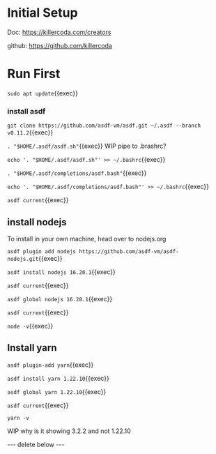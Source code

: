 
# Initial Setup

Doc: https://killercoda.com/creators

github: https://github.com/killercoda

# Run First

`sudo apt update`{{exec}}

### install asdf

`git clone https://github.com/asdf-vm/asdf.git ~/.asdf --branch v0.11.2`{{exec}}

`. "$HOME/.asdf/asdf.sh"`{{exec}} WIP pipe to .brashrc?

`echo '. "$HOME/.asdf/asdf.sh"' >> ~/.bashrc`{{exec}}

`. "$HOME/.asdf/completions/asdf.bash"`{{exec}}

`echo '. "$HOME/.asdf/completions/asdf.bash"' >> ~/.bashrc`{{exec}}

`asdf current`{{exec}}

## install nodejs  

To install in your own machine, head over to nodejs.org


`asdf plugin add nodejs https://github.com/asdf-vm/asdf-nodejs.git`{{exec}}

`asdf install nodejs 16.20.1`{{exec}}

`asdf current`{{exec}}

`asdf global nodejs 16.20.1`{{exec}}

`asdf current`{{exec}}

`node -v`{{exec}}

## Install yarn

`asdf plugin-add yarn`{{exec}}


`asdf install yarn 1.22.10`{{exec}}

`asdf global yarn 1.22.10`{{exec}}

`asdf current`{{exec}}

`yarn -v`

WIP why is it showing 3.2.2 and not 1.22.10

--- delete below ---

